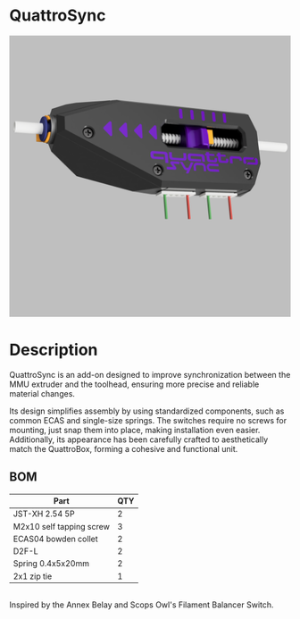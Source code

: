 # QuattroSync

<p align="center"><img src=./Images/442bd890-58f8-4834-8cfe-3a9ef704581f.PNG width="600"</p>

# Description

QuattroSync is an add-on designed to improve synchronization between the MMU extruder and the toolhead, ensuring more precise and reliable material changes.

Its design simplifies assembly by using standardized components, such as common ECAS and single-size springs. The switches require no screws for mounting, just snap them into place, making installation even easier.
Additionally, its appearance has been carefully crafted to aesthetically match the QuattroBox, forming a cohesive and functional unit.

## BOM

| Part  | QTY |
| ------------- | ------------- |
| JST-XH 2.54 5P | 2  |
| M2x10 self tapping screw  | 3  |
| ECAS04 bowden collet | 2  |
| D2F-L | 2  |
| Spring 0.4x5x20mm | 2  |
| 2x1 zip tie | 1  |

##
Inspired by the Annex Belay and Scops Owl's Filament Balancer Switch.

